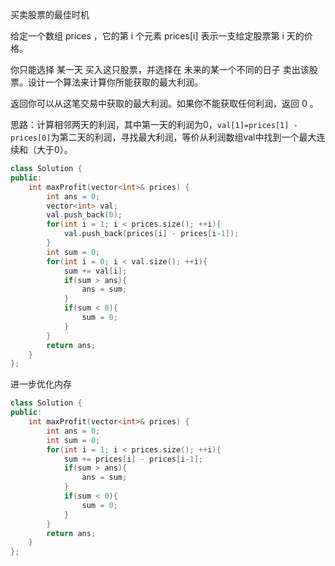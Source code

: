 买卖股票的最佳时机

给定一个数组 prices ，它的第 i 个元素 prices[i] 表示一支给定股票第 i 天的价格。

你只能选择 某一天 买入这只股票，并选择在 未来的某一个不同的日子 卖出该股票。设计一个算法来计算你所能获取的最大利润。

返回你可以从这笔交易中获取的最大利润。如果你不能获取任何利润，返回 0 。

 思路：计算相邻两天的利润，其中第一天的利润为0，`val[1]=prices[1] - prices[0]`为第二天的利润，寻找最大利润，等价从利润数组val中找到一个最大连续和（大于0）。

```C++
class Solution {
public:
    int maxProfit(vector<int>& prices) {
        int ans = 0;
        vector<int> val;
        val.push_back(0);
        for(int i = 1; i < prices.size(); ++i){
            val.push_back(prices[i] - prices[i-1]);
        }
        int sum = 0;
        for(int i = 0; i < val.size(); ++i){
            sum += val[i];
            if(sum > ans){
                ans = sum;
            }
            if(sum < 0){
                sum = 0;
            }
        }
        return ans;
    }
};
```

进一步优化内存

```C++
class Solution {
public:
    int maxProfit(vector<int>& prices) {
        int ans = 0;
        int sum = 0;
        for(int i = 1; i < prices.size(); ++i){
            sum += prices[i] - prices[i-1];
            if(sum > ans){
                ans = sum;
            }
            if(sum < 0){
                sum = 0;
            }
        }
        return ans;
    }
};
```

